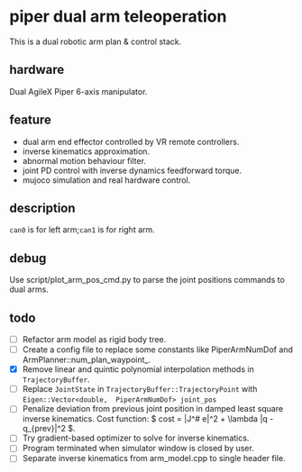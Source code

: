 # piper dual arm teleoperation

This is a dual robotic arm plan & control stack.

## hardware

Dual AgileX Piper 6-axis manipulator.

## feature

* dual arm end effector controlled by VR remote controllers.
* inverse kinematics approximation.
* abnormal motion behaviour filter.
* joint PD control with inverse dynamics feedforward torque.
* mujoco simulation and real hardware control.

## description

`can0` is for left arm;`can1` is for right arm.

## debug

Use script/plot_arm_pos_cmd.py to parse the joint positions commands to dual arms.

## todo

- [ ] Refactor arm model as rigid body tree.
- [ ] Create a config file to replace some constants like  PiperArmNumDof and ArmPlanner::num_plan_waypoint_.
- [x] Remove linear and quintic polynomial interpolation methods in `TrajectoryBuffer`.
- [ ] Replace `JointState` in `TrajectoryBuffer::TrajectoryPoint` with `Eigen::Vector<double,  PiperArmNumDof> joint_pos`
- [ ] Penalize deviation from previous joint position in damped least square inverse kinematics. Cost function: $ cost = \|J^# e\|^2 + \lambda \|q - q_{prev}\|^2 $.
- [ ] Try gradient-based optimizer to solve for inverse kinematics.
- [ ] Program terminated when simulator window is closed by user.
- [ ] Separate inverse kinematics from arm_model.cpp to single header file.